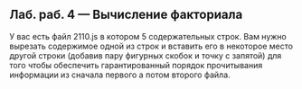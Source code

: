 ## Лаб. раб. 4 — Вычисление факториала  

У вас есть файл 2110.js в котором 5 содержательных строк. 
Вам нужно вырезать содержимое одной из строк и вставить его в некоторое место 
другой строки (добавив пару фигурных скобок и точку с запятой) 
для того чтобы обеспечить 
гарантированный порядок прочитывания информации из сначала первого а потом второго файла.